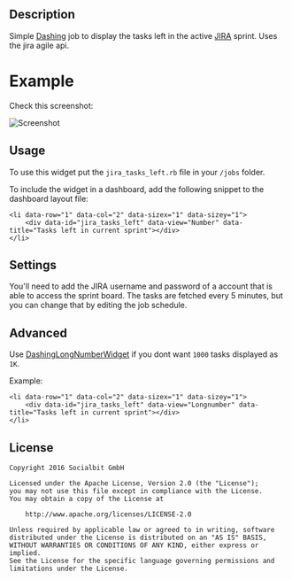 ## Description

Simple [Dashing](http://shopify.github.com/dashing) job to display the tasks left in the active [JIRA](https://de.atlassian.com/software/jira) sprint. Uses the jira agile api.

# Example

Check this screenshot:

![Screenshot](https://cloud.githubusercontent.com/assets/5159398/19269137/1732e3b0-8fb9-11e6-95d5-bf5c940ddcec.png)

## Usage

To use this widget put the `jira_tasks_left.rb` file in your `/jobs` folder.

To include the widget in a dashboard, add the following snippet to the dashboard layout file:
    
    <li data-row="1" data-col="2" data-sizex="1" data-sizey="1">
        <div data-id="jira_tasks_left" data-view="Number" data-title="Tasks left in current sprint"></div>
    </li>

## Settings

You'll need to add the JIRA username and password of a account that is able to access the sprint board. The tasks are fetched every 5 minutes, but you can change that by editing the job schedule.

## Advanced

Use [DashingLongNumberWidget](https://github.com/SocialbitGmbH/DashingLongNumberWidget) if you dont want `1000` tasks displayed as `1K`.

Example:

    <li data-row="1" data-col="2" data-sizex="1" data-sizey="1">
        <div data-id="jira_tasks_left" data-view="Longnumber" data-title="Tasks left in current sprint"></div>
    </li>

## License  
    Copyright 2016 Socialbit GmbH

    Licensed under the Apache License, Version 2.0 (the "License");
    you may not use this file except in compliance with the License.
    You may obtain a copy of the License at

        http://www.apache.org/licenses/LICENSE-2.0

    Unless required by applicable law or agreed to in writing, software
    distributed under the License is distributed on an "AS IS" BASIS,
    WITHOUT WARRANTIES OR CONDITIONS OF ANY KIND, either express or implied.
    See the License for the specific language governing permissions and
    limitations under the License.   